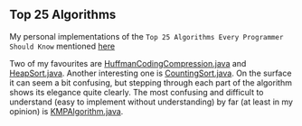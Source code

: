 ## Top 25 Algorithms

My personal implementations of the `Top 25 Algorithms Every Programmer Should Know` mentioned [here](https://www.techiedelight.com/top-25-algorithms-every-programmer-should-know/)

Two of my favourites are [HuffmanCodingCompression.java](https://github.com/gregdott/algorithms/blob/main/25%20Algos/src/HuffmanCodingCompression.java) and [HeapSort.java](https://github.com/gregdott/algorithms/blob/main/25%20Algos/src/HeapSort.java). Another interesting one is [CountingSort.java](https://github.com/gregdott/algorithms/blob/main/25%20Algos/src/CountingSort.java). On the surface it can seem a bit confusing, but stepping through each part of the algorithm shows its elegance quite clearly. The most confusing and difficult to understand (easy to implement without understanding) by far (at least in my opinion) is [KMPAlgorithm.java](https://github.com/gregdott/algorithms/blob/main/25%20Algos/src/KMPAlgorithm.java).

